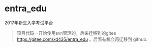 # entra_edu
2017年新生入学考试平台
> 项目代码一开始使用svn管理的，后来迁移到的gitee https://gitee.com/xd435/entra_edu ，后面有机会再迁移到 github.

